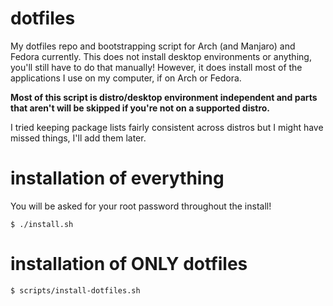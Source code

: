# dotfiles
My dotfiles repo and bootstrapping script for Arch (and Manjaro) and Fedora currently.
This does not install desktop environments or anything, you'll still have to do that manually!
However, it does install most of the applications I use on my computer, if on Arch or Fedora.

**Most of this script is distro/desktop environment independent and parts that aren't will be
skipped if you're not on a supported distro.**

I tried keeping package lists fairly consistent across distros but I might have missed things, I'll
add them later.

# installation of everything
You will be asked for your root password throughout the install!
```
$ ./install.sh
```

# installation of ONLY dotfiles
```
$ scripts/install-dotfiles.sh
```

